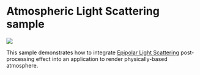 # Atmospheric Light Scattering sample

![](Animation_Large.gif)

This sample demonstrates how to integrate [Epipolar Light Scattering](https://github.com/DiligentGraphics/DiligentFX/tree/master/PostProcess/EpipolarLightScattering)
post-processing effect into an application to render physically-based atmosphere.
